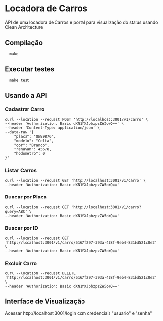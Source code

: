 # Locadora de Carros

API de uma locadora de Carros e portal para visualização do status usando Clean Architecture

## Compilação
```shell
  make
```

## Executar testes
```shell
  make test
```


## Usando a API

### Cadastrar Carro

```shell
curl --location --request POST 'http://localhost:3001/v1/carro' \
--header 'Authorization: Basic dXN1YXJpbzpzZW5oYQ==' \
--header 'Content-Type: application/json' \
--data-raw '{
    "placa": "QWE9876",
    "modelo": "Celta",
    "cor": "Branco",
    "renavan": 45678,
    "hodometro": 0
}'
```

### Listar Carros

```shell
curl --location --request GET 'http://localhost:3001/v1/carro' \
--header 'Authorization: Basic dXN1YXJpbzpzZW5oYQ=='
```

### Buscar por Placa

```shell
curl --location --request GET 'http://localhost:3001/v1/carro?query=ABC' \
--header 'Authorization: Basic dXN1YXJpbzpzZW5oYQ=='
```

### Buscar por ID 

```shell
curl --location --request GET 'http://localhost:3001/v1/carro/5167f297-393a-438f-9eb4-831bd521c0e2' \
--header 'Authorization: Basic dXN1YXJpbzpzZW5oYQ=='
```

### Excluir Carro

```shell
curl --location --request DELETE 'http://localhost:3001/v1/carro/5167f297-393a-438f-9eb4-831bd521c0e2' \
--header 'Authorization: Basic dXN1YXJpbzpzZW5oYQ=='
```

## Interface de Visualização

Acessar http://localhost:3001/login com credenciais "usuario" e "senha"
